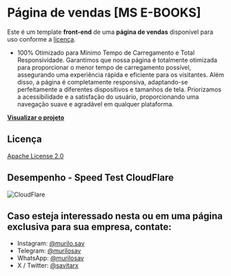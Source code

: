 # Página de vendas **[MS E-BOOKS]**
Este é um template **front-end** de uma **página de vendas** disponível para uso conforme a [licença](./LICENSE).

- 100% Otimizado para Mínimo Tempo de Carregamento e Total Responsividade.
Garantimos que nossa página é totalmente otimizada para proporcionar o menor tempo de carregamento possível, assegurando uma experiência rápida e eficiente para os visitantes. Além disso, a página é completamente responsiva, adaptando-se perfeitamente a diferentes dispositivos e tamanhos de tela. Priorizamos a acessibilidade e a satisfação do usuário, proporcionando uma navegação suave e agradável em qualquer plataforma.

**[Visualizar o projeto](https://murilosav.github.io/msebooks-sales-page/)**

## Licença

[Apache License 2.0](./LICENSE)


## Desempenho - Speed Test CloudFlare

![CloudFlare](https://i.imgur.com/1sLv7mY.png)


## Caso esteja interessado nesta ou em uma página exclusiva para sua empresa, contate:

- Instagram: [@murilo.sav](https://www.instagram.com/murilo.sav)
- Telegram: [@murilosav](https://t.me/murilosav)
- WhatsApp: [@murilosav](https://api.whatsapp.com/send/?phone=5542998685557)
- X / Twitter: [@savitarx](https://x.com/savitarx)
